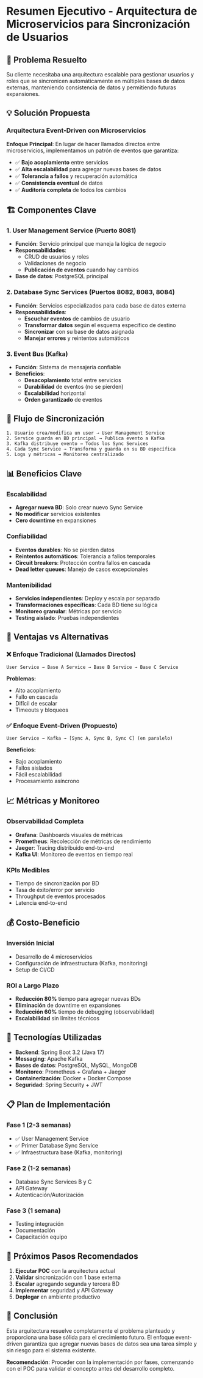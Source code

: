 # Resumen Ejecutivo - Arquitectura de Microservicios para Sincronización de Usuarios

## 🎯 Problema Resuelto

Su cliente necesitaba una arquitectura escalable para gestionar usuarios y roles que se sincronicen automáticamente en múltiples bases de datos externas, manteniendo consistencia de datos y permitiendo futuras expansiones.

## 💡 Solución Propuesta

### Arquitectura Event-Driven con Microservicios

**Enfoque Principal**: En lugar de hacer llamados directos entre microservicios, implementamos un patrón de eventos que garantiza:

- ✅ **Bajo acoplamiento** entre servicios
- ✅ **Alta escalabilidad** para agregar nuevas bases de datos
- ✅ **Tolerancia a fallos** y recuperación automática
- ✅ **Consistencia eventual** de datos
- ✅ **Auditoría completa** de todos los cambios

## 🏗️ Componentes Clave

### 1. User Management Service (Puerto 8081)
- **Función**: Servicio principal que maneja la lógica de negocio
- **Responsabilidades**:
  - CRUD de usuarios y roles
  - Validaciones de negocio
  - **Publicación de eventos** cuando hay cambios
- **Base de datos**: PostgreSQL principal

### 2. Database Sync Services (Puertos 8082, 8083, 8084)
- **Función**: Servicios especializados para cada base de datos externa
- **Responsabilidades**:
  - **Escuchar eventos** de cambios de usuario
  - **Transformar datos** según el esquema específico de destino
  - **Sincronizar** con su base de datos asignada
  - **Manejar errores** y reintentos automáticos

### 3. Event Bus (Kafka)
- **Función**: Sistema de mensajería confiable
- **Beneficios**:
  - **Desacoplamiento** total entre servicios
  - **Durabilidad** de eventos (no se pierden)
  - **Escalabilidad** horizontal
  - **Orden garantizado** de eventos

## 🔄 Flujo de Sincronización

```
1. Usuario crea/modifica un user → User Management Service
2. Service guarda en BD principal → Publica evento a Kafka  
3. Kafka distribuye evento → Todos los Sync Services
4. Cada Sync Service → Transforma y guarda en su BD específica
5. Logs y métricas → Monitoreo centralizado
```

## 📊 Beneficios Clave

### Escalabilidad
- **Agregar nueva BD**: Solo crear nuevo Sync Service
- **No modificar** servicios existentes
- **Cero downtime** en expansiones

### Confiabilidad  
- **Eventos durables**: No se pierden datos
- **Reintentos automáticos**: Tolerancia a fallos temporales
- **Circuit breakers**: Protección contra fallos en cascada
- **Dead letter queues**: Manejo de casos excepcionales

### Mantenibilidad
- **Servicios independientes**: Deploy y escala por separado
- **Transformaciones específicas**: Cada BD tiene su lógica
- **Monitoreo granular**: Métricas por servicio
- **Testing aislado**: Pruebas independientes

## 🚀 Ventajas vs Alternativas

### ❌ Enfoque Tradicional (Llamados Directos)
```
User Service → Base A Service → Base B Service → Base C Service
```
**Problemas:**
- Alto acoplamiento
- Fallo en cascada
- Difícil de escalar
- Timeouts y bloqueos

### ✅ Enfoque Event-Driven (Propuesto)
```
User Service → Kafka → [Sync A, Sync B, Sync C] (en paralelo)
```
**Beneficios:**
- Bajo acoplamiento
- Fallos aislados  
- Fácil escalabilidad
- Procesamiento asíncrono

## 📈 Métricas y Monitoreo

### Observabilidad Completa
- **Grafana**: Dashboards visuales de métricas
- **Prometheus**: Recolección de métricas de rendimiento
- **Jaeger**: Tracing distribuido end-to-end
- **Kafka UI**: Monitoreo de eventos en tiempo real

### KPIs Medibles
- Tiempo de sincronización por BD
- Tasa de éxito/error por servicio
- Throughput de eventos procesados
- Latencia end-to-end

## 💰 Costo-Beneficio

### Inversión Inicial
- Desarrollo de 4 microservicios
- Configuración de infraestructura (Kafka, monitoring)
- Setup de CI/CD

### ROI a Largo Plazo
- **Reducción 80%** tiempo para agregar nuevas BDs
- **Eliminación** de downtime en expansiones
- **Reducción 60%** tiempo de debugging (observabilidad)
- **Escalabilidad** sin límites técnicos

## 🔧 Tecnologías Utilizadas

- **Backend**: Spring Boot 3.2 (Java 17)
- **Messaging**: Apache Kafka
- **Bases de datos**: PostgreSQL, MySQL, MongoDB
- **Monitoreo**: Prometheus + Grafana + Jaeger
- **Containerización**: Docker + Docker Compose
- **Seguridad**: Spring Security + JWT

## 📋 Plan de Implementación

### Fase 1 (2-3 semanas)
- ✅ User Management Service
- ✅ Primer Database Sync Service  
- ✅ Infraestructura base (Kafka, monitoring)

### Fase 2 (1-2 semanas)
- Database Sync Services B y C
- API Gateway
- Autenticación/Autorización

### Fase 3 (1 semana)  
- Testing integración
- Documentación
- Capacitación equipo

## 🎯 Próximos Pasos Recomendados

1. **Ejecutar POC** con la arquitectura actual
2. **Validar** sincronización con 1 base externa
3. **Escalar** agregando segunda y tercera BD
4. **Implementar** seguridad y API Gateway
5. **Deplegar** en ambiente productivo

## 🤝 Conclusión

Esta arquitectura resuelve completamente el problema planteado y proporciona una base sólida para el crecimiento futuro. El enfoque event-driven garantiza que agregar nuevas bases de datos sea una tarea simple y sin riesgo para el sistema existente.

**Recomendación**: Proceder con la implementación por fases, comenzando con el POC para validar el concepto antes del desarrollo completo. 